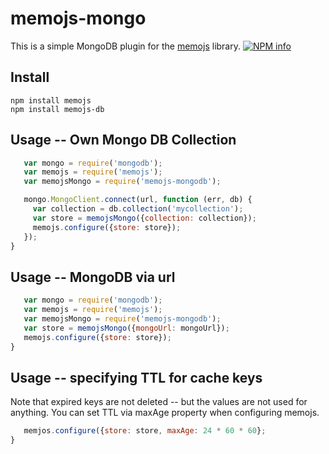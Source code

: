 # memojs-mongo

This is a simple MongoDB plugin for the [memojs](https://github.com/like-falling-leaves/memojs) library.
[![NPM info](https://nodei.co/npm/memojs-mongodb.png?downloads=true)](https://npmjs.org/package/memojs-mongodb)


## Install

    npm install memojs
    npm install memojs-db


## Usage -- Own Mongo DB Collection

```javascript
   var mongo = require('mongodb');
   var memojs = require('memojs');
   var memojsMongo = require('memojs-mongodb');

   mongo.MongoClient.connect(url, function (err, db) {
     var collection = db.collection('mycollection');
     var store = memojsMongo({collection: collection});
     memojs.configure({store: store});
   });
}
```

## Usage -- MongoDB via url

```javascript
   var mongo = require('mongodb');
   var memojs = require('memojs');
   var memojsMongo = require('memojs-mongodb');
   var store = memojsMongo({mongoUrl: mongoUrl});
   memojs.configure({store: store});
}
```

## Usage -- specifying TTL for cache keys

Note that expired keys are not deleted -- but the values are not used for anything.  You can set TTL via maxAge property when configuring memojs.

```javascript
   memjos.configure({store: store, maxAge: 24 * 60 * 60};
}
```

